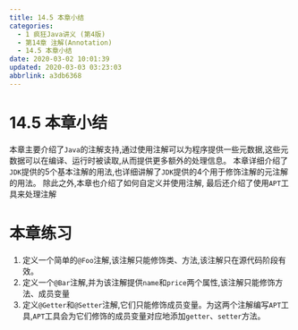 ```yaml
---
title: 14.5 本章小结
categories: 
  - 1 疯狂Java讲义 (第4版)
  - 第14章 注解(Annotation)
  - 14.5 本章小结
date: 2020-03-02 10:01:39
updated: 2020-03-03 03:23:03
abbrlink: a3db6368
---
```

# 14.5 本章小结
本章主要介绍了`Java`的注解支持,通过使用注解可以为程序提供一些元数据,这些元数据可以在编译、运行时被读取,从而提供更多额外的处理信息。
本章详细介绍了`JDK`提供的5个基本注解的用法,也详细讲解了`JDK`提供的4个用于修饰注解的元注解的用法。
除此之外,本章也介绍了如何自定义并使用注解,
最后还介绍了使用`APT`工具来处理注解
# 本章练习
1. 定义一个简单的`@Foo`注解,该注解只能修饰类、方法,该注解只在源代码阶段有效。
2. 定义一个`@Bar`注解,并为该注解提供`name`和`price`两个属性,该注解只能修饰方法、成员变量
3. 定义`@Getter`和`@Setter`注解,它们只能修饰成员变量。为这两个注解编写`APT`工具,`APT`工具会为它们修饰的成员变量对应地添加`getter`、`setter`方法。
